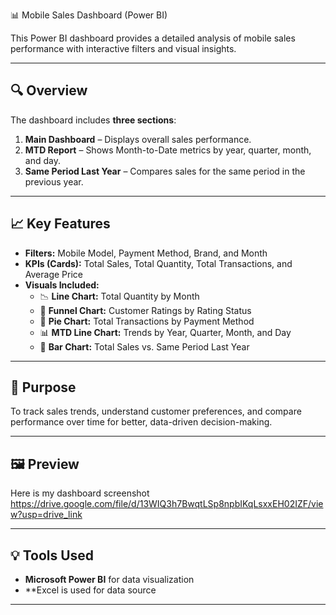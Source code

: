  📊 Mobile Sales Dashboard (Power BI)

This Power BI dashboard provides a detailed analysis of mobile sales performance with interactive filters and visual insights.

---

## 🔍 Overview
The dashboard includes **three sections**:
1. **Main Dashboard** – Displays overall sales performance.  
2. **MTD Report** – Shows Month-to-Date metrics by year, quarter, month, and day.  
3. **Same Period Last Year** – Compares sales for the same period in the previous year.  

---

## 📈 Key Features
- **Filters:** Mobile Model, Payment Method, Brand, and Month  
- **KPIs (Cards):** Total Sales, Total Quantity, Total Transactions, and Average Price  
- **Visuals Included:**
  - 📉 **Line Chart:** Total Quantity by Month  
  - 🔻 **Funnel Chart:** Customer Ratings by Rating Status  
  - 🥧 **Pie Chart:** Total Transactions by Payment Method  
  - 📊 **MTD Line Chart:** Trends by Year, Quarter, Month, and Day  
  - 📘 **Bar Chart:** Total Sales vs. Same Period Last Year  

---

## 🧾 Purpose
To track sales trends, understand customer preferences, and compare performance over time for better, data-driven decision-making.

---

## 🖼️ Preview
Here is my dashboard screenshot 
https://drive.google.com/file/d/13WIQ3h7BwqtLSp8npbIKqLsxxEH02IZF/view?usp=drive_link 

---

## 💡 Tools Used
- **Microsoft Power BI** for data visualization  
- **Excel is used for data source  
---



